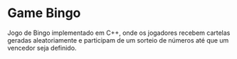 # Game Bingo
 Jogo de Bingo implementado em C++, onde os jogadores recebem cartelas geradas aleatoriamente e participam de um sorteio de números até que um vencedor seja definido.
